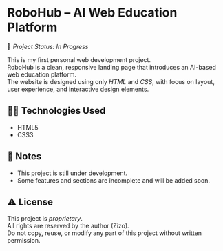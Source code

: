 # RoboHub – AI Web Education Platform

🚧 *Project Status: In Progress*

This is my first personal web development project.  
RoboHub is a clean, responsive landing page that introduces an AI-based web education platform.  
The website is designed using only *HTML* and *CSS*, with focus on layout, user experience, and interactive design elements.

## 👩‍💻 Technologies Used
- HTML5  
- CSS3

## 📌 Notes
- This project is still under development.  
- Some features and sections are incomplete and will be added soon.

## ⚠️ License
This project is *proprietary*.  
All rights are reserved by the author (Zizo).  
Do not copy, reuse, or modify any part of this project without written permission.
